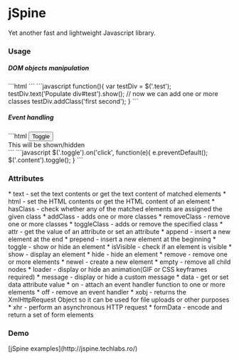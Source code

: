 <h1>jSpine</h1>
Yet another fast and lightweight Javascript library.

<h3>Usage</h3>
<h5>DOM objects manipulation</h5>
```html
<div class="test" style="display:none"></div>
```
```javascript
function(){
  var testDiv = $('.test');
  testDiv.text('Populate div#test').show();
  // now we can add one or more classes
  testDiv.addClass('first second');
}
```

<h5>Event handling</h5>
```html
<button class="toggle">Toggle</button>
<div class="content">
  This will be shown/hidden
</div>
```
```javascript
$('.toggle').on('click', function(e){
  e.preventDefault();
  $('.content').toggle();
}
```

<h3>Attributes</h3>
* text          - set the text contents or get the text content of matched elements
* html          - set the HTML contents or get the HTML content of an element
* hasClass      - check whether any of the matched elements are assigned the given class
* addClass      - adds one or more classes
* removeClass   - remove one or more classes
* toggleClass   - adds or remove the specified class
* attr          - get the value of an attribute or set an attribute
* append        - insert a new element at the end
* prepend       - insert a new element at the beginning
* toggle        - show or hide an element
* isVisible     - check if an element is visible
* show          - display an element
* hide          - hide an element
* remove        - remove one or more elements
* newel         - create a new element
* empty         - remove all child nodes
* loader        - display or hide an animation(GIF or CSS keyframes required)
* message       - display or hide a custom message
* data          - get or set data attribute value
* on            - attach an event handler function to one or more elements
* off           - remove an event handler
* xobj          - returns the XmlHttpRequest Object so it can be used for file uploads or other purposes
* xhr           - perform an asynchronous HTTP request
* formData      - encode and return a set of form elements

<h3>Demo</h3>
[jSpine examples](http://jspine.techlabs.ro/)
